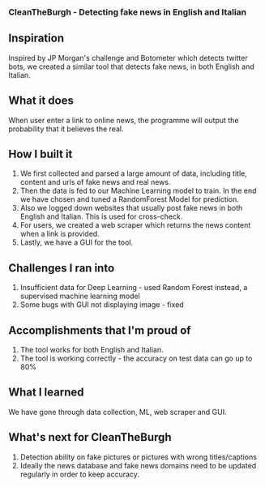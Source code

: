 ### CleanTheBurgh - Detecting fake news in English and Italian

## Inspiration

Inspired by JP Morgan's challenge and Botometer which detects twitter bots, we created a similar tool that detects fake news, in both English and Italian.

## What it does

When user enter a link to online news, the programme will output the probability that it believes the real.

## How I built it

1. We first collected and parsed a large amount of data, including title, content and urls of fake news and real news. 
2. Then the data is fed to our Machine Learning model to train. In the end we have chosen and tuned a RandomForest Model for prediction. 
3. Also we logged down websites that usually post fake news in both English and Italian. This is used for cross-check.
4. For users, we created a web scraper which returns the news content when a link is provided. 
5. Lastly, we have a GUI for the tool.

## Challenges I ran into
1. Insufficient data for Deep Learning - used Random Forest instead, a supervised machine learning model
2. Some bugs with GUI not displaying image - fixed

## Accomplishments that I'm proud of

1. The tool works for both English and Italian.
2. The tool is working correctly - the accuracy on test data can go up to 80%

## What I learned

We have gone through data collection, ML, web scraper and GUI.

## What's next for CleanTheBurgh
1. Detection ability on fake pictures or pictures with wrong titles/captions
2. Ideally the news database and fake news domains need to be updated regularly in order to keep accuracy.
